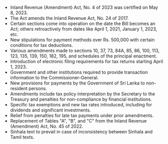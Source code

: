 - Inland Revenue (Amendment) Act, No. 4 of 2023 was certified on May 8, 2023.
- The Act amends the Inland Revenue Act, No. 24 of 2017.
- Certain sections come into operation on the date the Bill becomes an Act; others retroactively from dates like April 1, 2021, January 1, 2023, etc.
- New stipulations for payment methods over Rs. 500,000 with certain conditions for tax deductions.
- Various amendments made to sections 10, 37, 73, 84A, 85, 86, 100, 113, 123, 135, 139, 150, 182, 195, and schedules of the principal enactment.
- Introduction of electronic filing requirements for tax returns starting April 1, 2023.
- Government and other institutions required to provide transaction information to the Commissioner-General.
- New provisions for payments by the Government of Sri Lanka to non-resident persons.
- Amendments include tax policy interpretation by the Secretary to the Treasury and penalties for non-compliance by financial institutions.
- Specific tax exemptions and new tax rates introduced, including for dividends and significant investments.
- Relief from penalties for late tax payments under prior amendments.
- Replacement of Tables "A", "B", and "C" from the Inland Revenue (Amendment) Act, No. 45 of 2022.
- Sinhala text to prevail in case of inconsistency between Sinhala and Tamil texts.